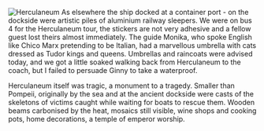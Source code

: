 ![Herculaneum](herculaneum.jpg)
As elsewhere the ship docked at a container port - on the dockside were
artistic piles of aluminium railway sleepers. We were on bus 4 for the Herculaneum
tour, the stickers are not very adhesive and a fellow guest lost theirs almost
immediately. The guide Monika, who spoke English like Chico Marx pretending to be
Italian, had a marvellous umbrella with cats dressed as Tudor kings and queens.
Umbrellas and raincoats were advised today, and we got a little soaked walking back
from Herculaneum to the coach, but I failed to persuade Ginny to take a waterproof.

Herculaneum itself was tragic, a monument to a tragedy. Smaller than Pompeii,
originally by the sea and at the ancient dockside were casts of the skeletons of
victims caught while waiting for boats to rescue them. Wooden beams carbonised by the heat,
mosaics still visible, wine shops and cooking pots, home decorations, a temple
of emperor worship.

